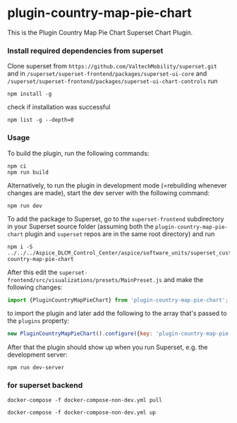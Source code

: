 # plugin-country-map-pie-chart

This is the Plugin Country Map Pie Chart Superset Chart Plugin.

### Install required dependencies from superset

Clone superset from `https://github.com/ValtechMobility/superset.git` and in `/superset/superset-frontend/packages/superset-ui-core`
and `/superset/superset-frontend/packages/superset-ui-chart-controls` run

```
npm install -g
```

check if installation was successful

```
npm list -g --depth=0
```

### Usage

To build the plugin, run the following commands:

```
npm ci
npm run build
```

Alternatively, to run the plugin in development mode (=rebuilding whenever changes are made), start the dev server with the following command:

```
npm run dev
```

To add the package to Superset, go to the `superset-frontend` subdirectory in your Superset source folder (assuming both the `plugin-country-map-pie-chart`
plugin and `superset` repos are in the same root directory) and run

```
npm i -S ../../../Aspice_DLCM_Control_Center/aspice/software_units/superset_custom_auth/charts/plugin-country-map-pie-chart
```

After this edit the `superset-frontend/src/visualizations/presets/MainPreset.js` and make the following changes:

```js
import {PluginCountryMapPieChart} from 'plugin-country-map-pie-chart';
```

to import the plugin and later add the following to the array that's passed to the `plugins` property:

```js
new PluginCountryMapPieChart().configure({key: 'plugin-country-map-pie-chart'}),
```

After that the plugin should show up when you run Superset, e.g. the development server:

```
npm run dev-server
```

### for superset backend

```
docker-compose -f docker-compose-non-dev.yml pull
```

```
docker-compose -f docker-compose-non-dev.yml up  
```